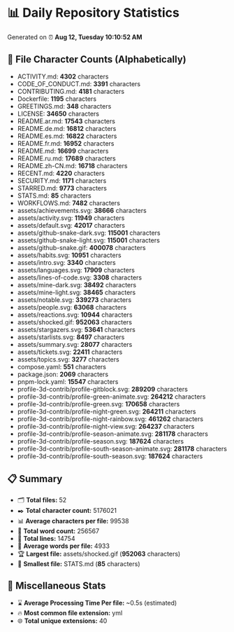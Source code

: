 # 📊 Daily Repository Statistics
Generated on ⏰ **Aug 12, Tuesday 10:10:52 AM**

## 📂 File Character Counts (Alphabetically)
- ACTIVITY.md: **4302** characters
- CODE_OF_CONDUCT.md: **3391** characters
- CONTRIBUTING.md: **4181** characters
- Dockerfile: **1195** characters
- GREETINGS.md: **348** characters
- LICENSE: **34650** characters
- README.ar.md: **17543** characters
- README.de.md: **16812** characters
- README.es.md: **16822** characters
- README.fr.md: **16952** characters
- README.md: **16699** characters
- README.ru.md: **17689** characters
- README.zh-CN.md: **16718** characters
- RECENT.md: **4220** characters
- SECURITY.md: **1171** characters
- STARRED.md: **9773** characters
- STATS.md: **85** characters
- WORKFLOWS.md: **7482** characters
- assets/achievements.svg: **38666** characters
- assets/activity.svg: **11949** characters
- assets/default.svg: **42017** characters
- assets/github-snake-dark.svg: **115001** characters
- assets/github-snake-light.svg: **115001** characters
- assets/github-snake.gif: **400078** characters
- assets/habits.svg: **10951** characters
- assets/intro.svg: **3340** characters
- assets/languages.svg: **17909** characters
- assets/lines-of-code.svg: **3308** characters
- assets/mine-dark.svg: **38492** characters
- assets/mine-light.svg: **38465** characters
- assets/notable.svg: **339273** characters
- assets/people.svg: **63068** characters
- assets/reactions.svg: **10944** characters
- assets/shocked.gif: **952063** characters
- assets/stargazers.svg: **53641** characters
- assets/starlists.svg: **8497** characters
- assets/summary.svg: **28077** characters
- assets/tickets.svg: **22411** characters
- assets/topics.svg: **3277** characters
- compose.yaml: **551** characters
- package.json: **2069** characters
- pnpm-lock.yaml: **15547** characters
- profile-3d-contrib/profile-gitblock.svg: **289209** characters
- profile-3d-contrib/profile-green-animate.svg: **264212** characters
- profile-3d-contrib/profile-green.svg: **170658** characters
- profile-3d-contrib/profile-night-green.svg: **264211** characters
- profile-3d-contrib/profile-night-rainbow.svg: **461262** characters
- profile-3d-contrib/profile-night-view.svg: **264237** characters
- profile-3d-contrib/profile-season-animate.svg: **281178** characters
- profile-3d-contrib/profile-season.svg: **187624** characters
- profile-3d-contrib/profile-south-season-animate.svg: **281178** characters
- profile-3d-contrib/profile-south-season.svg: **187624** characters

## 📋 Summary
- 🗂️ **Total files:** 52
- ✒️ **Total character count:** 5176021
- 📊 **Average characters per file:** 99538
- 📝 **Total word count:** 256567
- 🧾 **Total lines:** 14754
- 📐 **Average words per file:** 4933
- 🏆 **Largest file:** assets/shocked.gif (**952063** characters)
- 🥉 **Smallest file:** STATS.md (**85** characters)

## 🌟 Miscellaneous Stats
- ⌛ **Average Processing Time Per file:** ~0.5s (estimated)
- 🔥 **Most common file extension:** yml
- 🌐 **Total unique extensions:** 40
